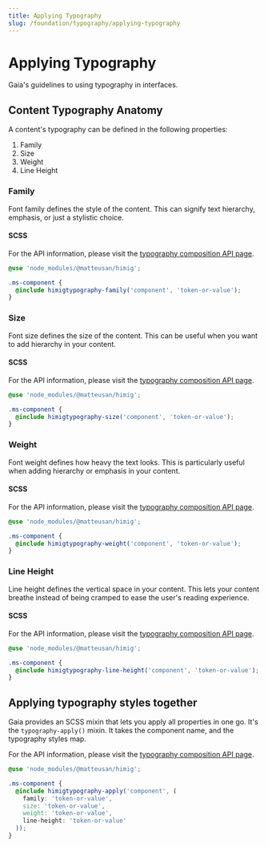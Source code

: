 ```yaml
---
title: Applying Typography
slug: /foundation/typography/applying-typography
---
```

# Applying Typography
Gaia's guidelines to using typography in interfaces.

## Content Typography Anatomy
A content's typography can be defined in the following properties:

1) Family
2) Size
3) Weight
4) Line Height

### Family
Font family defines the style of the content. This can signify text hierarchy, emphasis, or just a stylistic choice.

#### SCSS
For the API information, please visit the [typography composition API page](../../api/composition/typography.md).

```scss
@use 'node_modules/@matteusan/himig';

.ms-component {
  @include himigtypography-family('component', 'token-or-value');
}
```

### Size
Font size defines the size of the content. This can be useful when you want to add hierarchy in your content.

#### SCSS
For the API information, please visit the [typography composition API page](../../api/composition/typography.md).

```scss
@use 'node_modules/@matteusan/himig';

.ms-component {
  @include himigtypography-size('component', 'token-or-value');
}
```

### Weight
Font weight defines how heavy the text looks. This is particularly useful when adding hierarchy or emphasis in your
content.

#### SCSS
For the API information, please visit the [typography composition API page](../../api/composition/typography.md).

```scss
@use 'node_modules/@matteusan/himig';

.ms-component {
  @include himigtypography-weight('component', 'token-or-value');
}
```

### Line Height
Line height defines the vertical space in your content. This lets your content breathe instead of being cramped to ease
the user's reading experience.

#### SCSS
For the API information, please visit the [typography composition API page](../../api/composition/typography.md).

```scss
@use 'node_modules/@matteusan/himig';

.ms-component {
  @include himigtypography-line-height('component', 'token-or-value');
}
```

## Applying typography styles together
Gaia provides an SCSS mixin that lets you apply all properties in one go. It's the `typography-apply()` mixin. It takes the component name, and the typography styles map.

For the API information, please visit the [typography composition API page](../../api/composition/typography.md).

```scss
@use 'node_modules/@matteusan/himig';

.ms-component {
  @include himigtypography-apply('component', (
    family: 'token-or-value',
    size: 'token-or-value',
    weight: 'token-or-value',
    line-height: 'token-or-value'
  ));
}
```